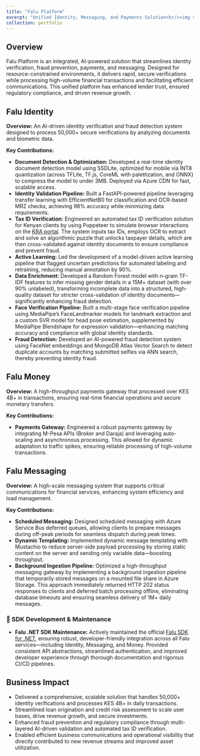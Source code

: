 ```yaml
---
title: "Falu Platform"
excerpt: "Unified Identity, Messaging, and Payments Solution<br/><img src='/images/falu.png'>"
collection: portfolio
---
```


## Overview

Falu Platform is an integrated, AI-powered solution that streamlines identity verification, fraud prevention, payments, and messaging. Designed for resource-constrained environments, it delivers rapid, secure verifications while processing high-volume financial transactions and facilitating efficient communications. This unified platform has enhanced lender trust, ensured regulatory compliance, and driven revenue growth.

## Falu Identity

**Overview:**
An AI-driven identity verification and fraud detection system designed to process 50,000+ secure verifications by analyzing documents and biometric data.

**Key Contributions:**

- **Document Detection & Optimization:**
  Developed a real-time identity document detection model using SSDLite, optimized for mobile via INT8 quantization (across TFLite, TF.js, CoreML with palettization, and ONNX) to compress the model to under 3MB. Deployed via Azure CDN for fast, scalable access.
- **Identity Validation Pipeline:**
  Built a FastAPI-powered pipeline leveraging transfer learning with EfficientNetB0 for classification and OCR-based MRZ checks, achieving 98% accuracy while minimizing data requirements.
- **Tax ID Verification:**
  Engineered an automated tax ID verification solution for Kenyan clients by using Puppeteer to simulate browser interactions on the [KRA portal](https://itax.kra.go.ke/KRA-Portal/pinChecker.htm). The system inputs tax IDs, employs OCR to extract and solve an algorithmic puzzle that unlocks taxpayer details, which are then cross-validated against identity documents to ensure compliance and prevent fraud.
- **Active Learning:**
  Led the development of a model-driven active learning pipeline that flagged uncertain predictions for automated labeling and retraining, reducing manual annotation by 90%.
- **Data Enrichment:**
  Developed a Random Forest model with n-gram TF-IDF features to infer missing gender details in a 15M+ dataset (with over 90% unlabeled), transforming incomplete data into a structured, high-quality dataset for stricter cross-validation of identity documents—significantly enhancing fraud detection.
- **Face Verification Pipeline:**
  Built a multi-stage face verification pipeline using MediaPipe’s FaceLandmarker models for landmark extraction and a custom SVR model for head pose estimation, supplemented by MediaPipe Blendshape for expression validation—enhancing matching accuracy and compliance with global identity standards.
- **Fraud Detection:**
  Developed an AI-powered fraud detection system using FaceNet embeddings and MongoDB Atlas Vector Search to detect duplicate accounts by matching submitted selfies via ANN search, thereby preventing identity fraud.

## Falu Money

**Overview:**
A high-throughput payments gateway that processed over KES 4B+ in transactions, ensuring real-time financial operations and secure monetary transfers.

**Key Contributions:**

- **Payments Gateway:**
  Engineered a robust payments gateway by integrating M-Pesa APIs (Broker and Daraja) and leveraging auto-scaling and asynchronous processing. This allowed for dynamic adaptation to traffic spikes, ensuring reliable processing of high-volume transactions.

## Falu Messaging

**Overview:**
A high-scale messaging system that supports critical communications for financial services, enhancing system efficiency and load management.

**Key Contributions:**

- **Scheduled Messaging:**
  Designed scheduled messaging with Azure Service Bus deferred queues, allowing clients to prepare messages during off-peak periods for seamless dispatch during peak times.
- **Dynamic Templating:**
  Implemented dynamic message templating with Mustachio to reduce server-side payload processing by storing static content on the server and sending only variable data—boosting throughput.
- **Background Ingestion Pipeline:**
  Optimized a high-throughput messaging gateway by implementing a background ingestion pipeline that temporarily stored messages on a mounted file share in Azure Storage. This approach immediately returned HTTP 202 status responses to clients and deferred batch processing offline, eliminating database timeouts and ensuring seamless delivery of 1M+ daily messages.

### 🧰 SDK Development & Maintenance

- **Falu .NET SDK Maintenance:**
  Actively maintained the official [Falu SDK for .NET](https://github.com/faluapp/falu-dotnet), ensuring robust, developer-friendly integration across all Falu services—including Identity, Messaging, and Money. Provided consistent API abstractions, streamlined authentication, and improved developer experience through thorough documentation and rigorous CI/CD pipelines.

## Business Impact

- Delivered a comprehensive, scalable solution that handles 50,000+ identity verifications and processes KES 4B+ in daily transactions.
- Streamlined loan origination and credit risk assessment to scale user bases, drive revenue growth, and secure investments.
- Enhanced fraud prevention and regulatory compliance through multi-layered AI-driven validation and automated tax ID verification.
- Enabled efficient business communications and operational visibility that directly contributed to new revenue streams and improved asset utilization.
